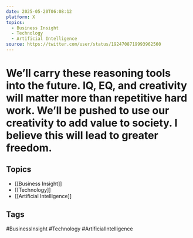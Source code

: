```yaml
---
date: 2025-05-20T06:08:12
platform: X
topics:
  - Business Insight
  - Technology
  - Artificial Intelligence
source: https://twitter.com/user/status/1924708719993962560
---
```

# We’ll carry these reasoning tools into the future. IQ, EQ, and creativity will matter more than repetitive hard work. We’ll be pushed to use our creativity to add value to society. I believe this will lead to greater freedom.

## Topics
- [[Business Insight]]
- [[Technology]]
- [[Artificial Intelligence]]

## Tags
#BusinessInsight #Technology #ArtificialIntelligence